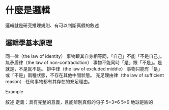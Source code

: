 # 什麼是邏輯

邏輯就是研究推理規則、有可以判斷真假的敘述

## 邏輯學基本原理
同一律（the law of identity）
  事物跟其自身相等同，「自己」不能「不是自己」。
無矛盾律（the law of non-contradiction）
  事物不能同時「是」跟「不是」。是就是，不是就不是。
排中律（the law of excluded middle）
  事物只能有「是」或「不是」兩種狀態，不存在其他中間狀態。
充足理由律（the law of sufficient reason）
  任何事物都有其存在的充足理由。

Example

敘述
定義：具有完整的意義，且能辨別真假的句子
5+3=6
5>9
地球是圓的



